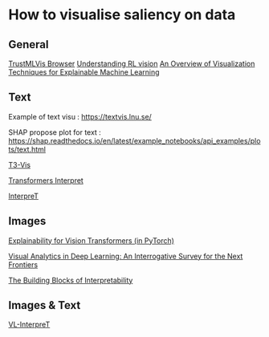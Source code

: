 # How to visualise saliency on data



## General

[TrustMLVis Browser](https://trustmlvis.lnu.se/)
[Understanding RL vision]( https://distill.pub/2020/understanding-rl-vision/)
[An Overview of Visualization Techniques for Explainable Machine Learning](https://goodekat.github.io/presentations/2020-isugg-iml/slides.html#1)

## Text

Example of text visu : https://textvis.lnu.se/

SHAP propose plot for text : https://shap.readthedocs.io/en/latest/example_notebooks/api_examples/plots/text.html

[T3-Vis](https://github.com/raymondzmc/T3-Vis)

[Transformers Interpret](https://github.com/cdpierse/transformers-interpret)

[InterpreT](https://github.com/IntelLabs/nlp-architect/tree/master/solutions/InterpreT)

## Images

[Explainability for Vision Transformers (in PyTorch)](https://github.com/jacobgil/vit-explain)

[Visual Analytics in Deep Learning: An Interrogative Survey for the Next Frontiers](https://ieeexplore.ieee.org/abstract/document/8371286)

[The Building Blocks of Interpretability](https://distill.pub/2018/building-blocks/)

## Images & Text

[VL-InterpreT](https://github.com/IntelLabs/VL-InterpreT)
